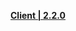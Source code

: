 **[Client | 2.2.0](https://autopatchcn.yuanshen.com/client_app/pc_mihoyo/20211013_a336065295309dbe/YuanShen_2.2.0.zip)**
